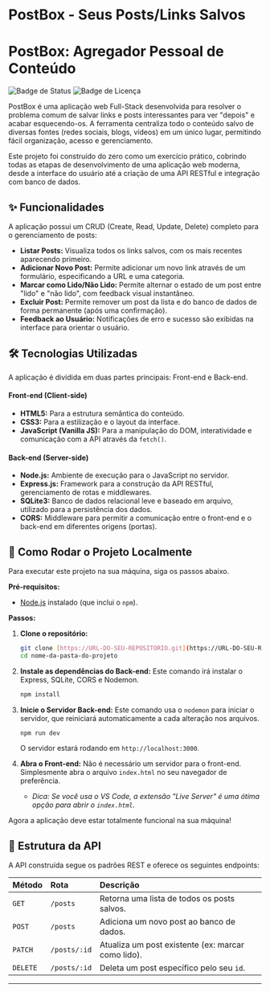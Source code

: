 # PostBox - Seus Posts/Links Salvos

# PostBox: Agregador Pessoal de Conteúdo

![Badge de Status](https://img.shields.io/badge/status-conclu%C3%ADdo-green)
![Badge de Licença](https://img.shields.io/badge/license-MIT-blue)

PostBox é uma aplicação web Full-Stack desenvolvida para resolver o problema comum de salvar links e posts interessantes para ver "depois" e acabar esquecendo-os. A ferramenta centraliza todo o conteúdo salvo de diversas fontes (redes sociais, blogs, vídeos) em um único lugar, permitindo fácil organização, acesso e gerenciamento.

Este projeto foi construído do zero como um exercício prático, cobrindo todas as etapas de desenvolvimento de uma aplicação web moderna, desde a interface do usuário até a criação de uma API RESTful e integração com banco de dados.

## ✨ Funcionalidades

A aplicação possui um CRUD (Create, Read, Update, Delete) completo para o gerenciamento de posts:

* **Listar Posts:** Visualiza todos os links salvos, com os mais recentes aparecendo primeiro.
* **Adicionar Novo Post:** Permite adicionar um novo link através de um formulário, especificando a URL e uma categoria.
* **Marcar como Lido/Não Lido:** Permite alternar o estado de um post entre "lido" e "não lido", com feedback visual instantâneo.
* **Excluir Post:** Permite remover um post da lista e do banco de dados de forma permanente (após uma confirmação).
* **Feedback ao Usuário:** Notificações de erro e sucesso são exibidas na interface para orientar o usuário.

## 🛠️ Tecnologias Utilizadas

A aplicação é dividida em duas partes principais: Front-end e Back-end.

#### **Front-end (Client-side)**

* **HTML5:** Para a estrutura semântica do conteúdo.
* **CSS3:** Para a estilização e o layout da interface.
* **JavaScript (Vanilla JS):** Para a manipulação do DOM, interatividade e comunicação com a API através da `fetch()`.

#### **Back-end (Server-side)**

* **Node.js:** Ambiente de execução para o JavaScript no servidor.
* **Express.js:** Framework para a construção da API RESTful, gerenciamento de rotas e middlewares.
* **SQLite3:** Banco de dados relacional leve e baseado em arquivo, utilizado para a persistência dos dados.
* **CORS:** Middleware para permitir a comunicação entre o front-end e o back-end em diferentes origens (portas).

## 🚀 Como Rodar o Projeto Localmente

Para executar este projeto na sua máquina, siga os passos abaixo.

**Pré-requisitos:**
* [Node.js](https://nodejs.org/) instalado (que inclui o `npm`).

**Passos:**

1.  **Clone o repositório:**
    ```bash
    git clone [https://URL-DO-SEU-REPOSITORIO.git](https://URL-DO-SEU-REPOSITORIO.git)
    cd nome-da-pasta-do-projeto
    ```

2.  **Instale as dependências do Back-end:**
    Este comando irá instalar o Express, SQLite, CORS e Nodemon.
    ```bash
    npm install
    ```

3.  **Inicie o Servidor Back-end:**
    Este comando usa o `nodemon` para iniciar o servidor, que reiniciará automaticamente a cada alteração nos arquivos.
    ```bash
    npm run dev
    ```
    O servidor estará rodando em `http://localhost:3000`.

4.  **Abra o Front-end:**
    Não é necessário um servidor para o front-end. Simplesmente abra o arquivo `index.html` no seu navegador de preferência.
    * *Dica: Se você usa o VS Code, a extensão "Live Server" é uma ótima opção para abrir o `index.html`.*

Agora a aplicação deve estar totalmente funcional na sua máquina!

## 📝 Estrutura da API

A API construída segue os padrões REST e oferece os seguintes endpoints:

| Método | Rota               | Descrição                                         |
| :----- | :----------------- | :------------------------------------------------ |
| `GET`    | `/posts`           | Retorna uma lista de todos os posts salvos.         |
| `POST`   | `/posts`           | Adiciona um novo post ao banco de dados.            |
| `PATCH`  | `/posts/:id`       | Atualiza um post existente (ex: marcar como lido). |
| `DELETE` | `/posts/:id`       | Deleta um post específico pelo seu `id`.          |

---
